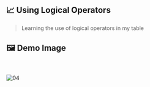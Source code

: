 ## 📈 Using Logical Operators

> Learning the use of logical operators in my table

## 🖼 Demo Image 

<br>

![04](https://github.com/ArthurEstevan/Entra21_Class_Relational_Bank/blob/main/Class_02/04-DML-Filtrar-Praticante-Com-And-Or-Operadores_L%C3%B3gicos/4.png)
